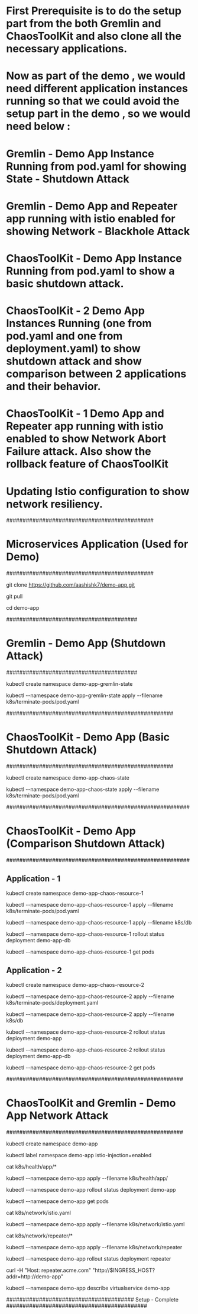 # First Prerequisite is to do the setup part from the both Gremlin and ChaosToolKit and also clone all the necessary applications.

# Now as part of the demo , we would need different application instances running so that we could avoid the setup part in the demo , so we would need below :
# Gremlin - Demo App Instance Running from pod.yaml for showing State - Shutdown Attack
# Gremlin - Demo App and Repeater app running with istio enabled for showing Network - Blackhole Attack
# ChaosToolKit - Demo App Instance Running from pod.yaml to show a basic shutdown attack.
# ChaosToolKit - 2 Demo App Instances Running (one from pod.yaml and one from deployment.yaml) to show shutdown attack and show comparison between 2 applications and their behavior.
# ChaosToolKit - 1 Demo App and Repeater app running with istio enabled to show Network Abort Failure attack. Also show the rollback feature of ChaosToolKit
# Updating Istio configuration to show network resiliency.


#############################################
# Microservices Application (Used for Demo) #
#############################################

git clone https://github.com/aashishk7/demo-app.git

git pull

cd demo-app

########################################
# Gremlin - Demo App (Shutdown Attack) #
########################################

kubectl create namespace demo-app-gremlin-state

kubectl --namespace demo-app-gremlin-state apply --filename k8s/terminate-pods/pod.yaml


###################################################
# ChaosToolKit - Demo App (Basic Shutdown Attack) #
###################################################

kubectl create namespace demo-app-chaos-state

kubectl --namespace demo-app-chaos-state apply --filename k8s/terminate-pods/pod.yaml

########################################################
# ChaosToolKit - Demo App (Comparison Shutdown Attack) #
########################################################

## Application - 1

kubectl create namespace demo-app-chaos-resource-1

kubectl --namespace demo-app-chaos-resource-1 apply --filename k8s/terminate-pods/pod.yaml

kubectl --namespace demo-app-chaos-resource-1 apply --filename k8s/db

kubectl --namespace demo-app-chaos-resource-1 rollout status deployment demo-app-db

kubectl --namespace demo-app-chaos-resource-1 get pods


## Application - 2

kubectl create namespace demo-app-chaos-resource-2

kubectl --namespace demo-app-chaos-resource-2 apply --filename k8s/terminate-pods/deployment.yaml

kubectl --namespace demo-app-chaos-resource-2 apply --filename k8s/db

kubectl --namespace demo-app-chaos-resource-2 rollout status deployment demo-app

kubectl --namespace demo-app-chaos-resource-2 rollout status deployment demo-app-db

kubectl --namespace demo-app-chaos-resource-2 get pods

######################################################
# ChaosToolKit and Gremlin - Demo App Network Attack #
######################################################

kubectl create namespace demo-app

kubectl label namespace demo-app istio-injection=enabled

cat k8s/health/app/*

kubectl --namespace demo-app apply --filename k8s/health/app/

kubectl --namespace demo-app rollout status deployment demo-app

kubectl --namespace demo-app get pods

cat k8s/network/istio.yaml

kubectl --namespace demo-app apply --filename k8s/network/istio.yaml

cat k8s/network/repeater/*

kubectl --namespace demo-app apply --filename k8s/network/repeater

kubectl --namespace demo-app rollout status deployment repeater

curl -H "Host: repeater.acme.com" "http://$INGRESS_HOST?addr=http://demo-app"

kubectl --namespace demo-app describe virtualservice demo-app


####################################### Setup - Complete ###########################################




